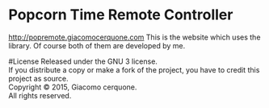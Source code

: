 # Popcorn Time Remote Controller
http://popremote.giacomocerquone.com
This is the website which uses the library.
Of course both of them are developed by me.

#License
Released under the GNU 3 license.<br>
If you distribute a copy or make a fork of the project, you have to credit this project as source.<br>
Copyright © 2015, Giacomo cerquone.<br>
All rights reserved.
